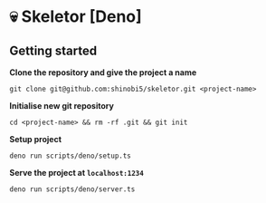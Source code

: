# :skull: Skeletor [Deno]

## Getting started

**Clone the repository and give the project a name**

```
git clone git@github.com:shinobi5/skeletor.git <project-name>
```

**Initialise new git repository**

```
cd <project-name> && rm -rf .git && git init
```

**Setup project**

```
deno run scripts/deno/setup.ts
```

**Serve the project at `localhost:1234`**

```
deno run scripts/deno/server.ts
```